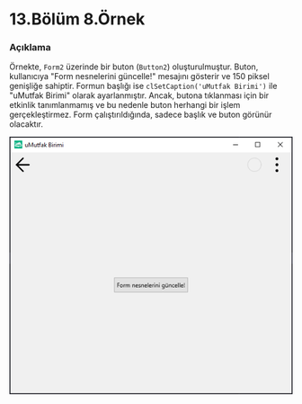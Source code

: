 # 13.Bölüm 8.Örnek

### Açıklama

Örnekte, `Form2` üzerinde bir buton (`Button2`) oluşturulmuştur. Buton, kullanıcıya "Form nesnelerini güncelle!" mesajını gösterir ve 150 piksel genişliğe sahiptir. Formun başlığı ise `clSetCaption('uMutfak Birimi')` ile "uMutfak Birimi" olarak ayarlanmıştır. Ancak, butona tıklanması için bir etkinlik tanımlanmamış ve bu nedenle buton herhangi bir işlem gerçekleştirmez. Form çalıştırıldığında, sadece başlık ve buton görünür olacaktır.

![Bolum 13-Örnek 8](Bolum13_Ornek8.png)